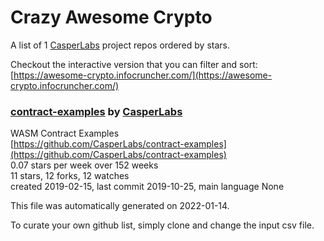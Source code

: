 # Crazy Awesome Crypto
A list of 1 [CasperLabs](https://github.com/CasperLabs) project repos ordered by stars.  

Checkout the interactive version that you can filter and sort: 
[https://awesome-crypto.infocruncher.com/](https://awesome-crypto.infocruncher.com/)  


### [contract-examples](https://github.com/CasperLabs/contract-examples) by [CasperLabs](https://github.com/CasperLabs)  
WASM Contract Examples  
[https://github.com/CasperLabs/contract-examples](https://github.com/CasperLabs/contract-examples)  
0.07 stars per week over 152 weeks  
11 stars, 12 forks, 12 watches  
created 2019-02-15, last commit 2019-10-25, main language None  


This file was automatically generated on 2022-01-14.  

To curate your own github list, simply clone and change the input csv file.  